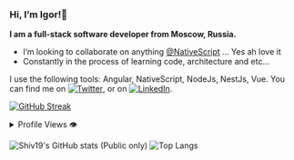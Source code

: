 <h3>Hi, I’m Igor!🤘</h3>

**I am a full-stack software developer from Moscow, Russia.**

<ul>
  <li>I’m looking to collaborate on anything <a href="https://github.com/NativeScript">@NativeScript</a> ... Yes ah love it</li>
  <li>Constantly in the process of learning code, architecture and etc...</li>
</ul>

I use the following tools: Angular, NativeScript, NodeJs, NestJs, Vue. You can find me on [![Twitter][1.1]][1],  or on [![LinkedIn][1.2]][2].

[![GitHub Streak](https://streak-stats.demolab.com/?user=Bezlepkin&theme=radical)](https://git.io/streak-stats)


<!-- icons without padding -->
[1.1]: https://i.imgur.com/yuWnkMx.png
[1.2]: https://i.imgur.com/nsGBWPV.png

<!-- links to your social media accounts -->
[1]: https://twitter.com/Bezlepkin
[2]: https://www.linkedin.com/in/igor-bezlepkin

<details>
  <summary>Profile Views 👁️</summary>
  <br/>
  <img src="https://komarev.com/ghpvc/?username=Bezlepkin&label=PROFILE+VIEWS&style=flat&color=orange">
</details>

![Shiv19's GitHub stats (Public only)](https://github-readme-stats.vercel.app/api?username=bezlepkin&show_icons=true&theme=radical&rank_icon=github)
![Top Langs](https://github-readme-stats.vercel.app/api/top-langs/?username=bezlepkin&layout=compact&theme=radical)
